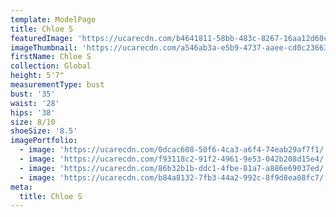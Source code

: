 ```yaml
---
template: ModelPage
title: Chloe S
featuredImage: 'https://ucarecdn.com/b4641811-58bb-483c-8267-16aa12d60c9f/'
imageThumbnail: 'https://ucarecdn.com/a546ab3a-e5b9-4737-aaee-cd0c236632f5/'
firstName: Chloe S
collection: Global
height: 5'7"
measurementType: bust
bust: '35'
waist: '28'
hips: '38'
size: 8/10
shoeSize: '8.5'
imagePortfolio:
  - image: 'https://ucarecdn.com/0dcac608-50f6-4ca3-a6f4-74eab29af7f1/'
  - image: 'https://ucarecdn.com/f93118c2-91f2-4961-9e53-042b208d15e4/'
  - image: 'https://ucarecdn.com/86b32b1b-ddc1-4fbe-81a7-a886e69037ed/'
  - image: 'https://ucarecdn.com/b84a8132-7fb3-44a2-992c-8f9d8ea08fc7/'
meta:
  title: Chloe S
---
```


